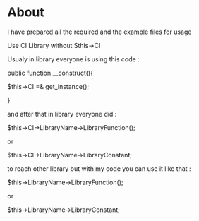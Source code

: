 # About
I have prepared all the required and the example files for usage

Use CI Library without $this->CI

Usualy in library everyone is using this code :

public function __construct(){

  $this->CI =& get_instance();
  
}

and after that in library everyone did :

 $this->CI->LibraryName->LibraryFunction();
 
or

$this->CI->LibraryName->LibraryConstant;

to reach other library but with my code you can use it like that :

 $this->LibraryName->LibraryFunction();
 
or

$this->LibraryName->LibraryConstant;

